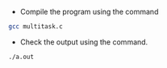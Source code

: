 * Compile the program using the command
```sh
gcc multitask.c
```

* Check the output using the command.
```sh
./a.out
```